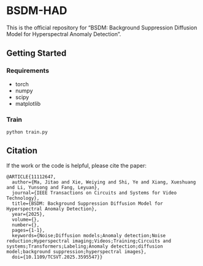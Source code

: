 # BSDM-HAD
This is the official repository for “BSDM: Background Suppression Diffusion Model for Hyperspectral Anomaly Detection”.

## Getting Started

### Requirements

- torch
- numpy
- scipy
- matplotlib

### Train

`python train.py`

## Citation

If the work or the code is helpful, please cite the paper:

```
@ARTICLE{11112647,
  author={Ma, Jitao and Xie, Weiying and Shi, Ye and Xiang, Xueshuang and Li, Yunsong and Fang, Leyuan},
  journal={IEEE Transactions on Circuits and Systems for Video Technology}, 
  title={BSDM: Background Suppression Diffusion Model for Hyperspectral Anomaly Detection}, 
  year={2025},
  volume={},
  number={},
  pages={1-1},
  keywords={Noise;Diffusion models;Anomaly detection;Noise reduction;Hyperspectral imaging;Videos;Training;Circuits and systems;Transformers;Labeling;Anomaly detection;diffusion model;background suppression;hyperspectral images},
  doi={10.1109/TCSVT.2025.3595547}}
```

